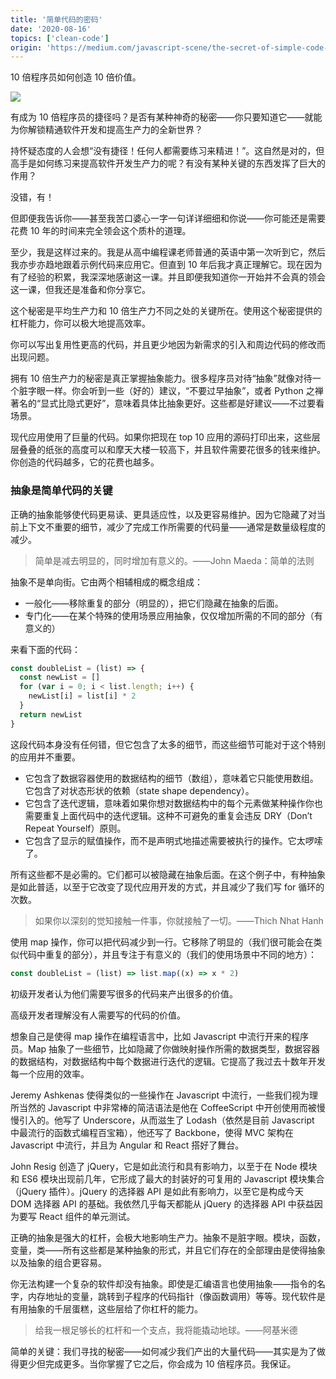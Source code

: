 ```yaml
---
title: '简单代码的密码'
date: '2020-08-16'
topics: ['clean-code']
origin: 'https://medium.com/javascript-scene/the-secret-of-simple-code-a2cacd8004dd'
---
```


10 倍程序员如何创造 10 倍价值。

![](https://blog-1258648987.cos.ap-shanghai.myqcloud.com/blog/1_8ACkMfSmpb8EpcosjXu-5w.png)

有成为 10 倍程序员的捷径吗？是否有某种神奇的秘密——你只要知道它——就能为你解锁精通软件开发和提高生产力的全新世界？

持怀疑态度的人会想“没有捷径！任何人都需要练习来精进！”。这自然是对的，但高手是如何练习来提高软件开发生产力的呢？有没有某种关键的东西发挥了巨大的作用？

没错，有！

但即便我告诉你——甚至我苦口婆心一字一句详详细细和你说——你可能还是需要花费 10 年的时间来完全领会这个质朴的道理。

至少，我是这样过来的。我是从高中编程课老师普通的英语中第一次听到它，然后我亦步亦趋地跟着示例代码来应用它。但直到 10 年后我才真正理解它。现在因为有了经验的积累，我深深地感谢这一课。并且即便我知道你一开始并不会真的领会这一课，但我还是准备和你分享它。

这个秘密是平均生产力和 10 倍生产力不同之处的关键所在。使用这个秘密提供的杠杆能力，你可以极大地提高效率。

你可以写出复用性更高的代码，并且更少地因为新需求的引入和周边代码的修改而出现问题。

拥有 10 倍生产力的秘密是真正掌握抽象能力。很多程序员对待“抽象”就像对待一个脏字眼一样。你会听到一些（好的）建议，“不要过早抽象”，或者 Python 之禅著名的“显式比隐式更好”，意味着具体比抽象更好。这些都是好建议——不过要看场景。

现代应用使用了巨量的代码。如果你把现在 top 10 应用的源码打印出来，这些层层叠叠的纸张的高度可以和摩天大楼一较高下，并且软件需要花很多的钱来维护。你创造的代码越多，它的花费也越多。

### 抽象是简单代码的关键

正确的抽象能够使代码更易读、更具适应性，以及更容易维护。因为它隐藏了对当前上下文不重要的细节，减少了完成工作所需要的代码量——通常是数量级程度的减少。

> 简单是减去明显的，同时增加有意义的。——John Maeda：简单的法则

抽象不是单向街。它由两个相辅相成的概念组成：

- 一般化——移除重复的部分（明显的），把它们隐藏在抽象的后面。
- 专门化——在某个特殊的使用场景应用抽象，仅仅增加所需的不同的部分（有意义的）

来看下面的代码：

```javascript
const doubleList = (list) => {
  const newList = []
  for (var i = 0; i < list.length; i++) {
    newList[i] = list[i] * 2
  }
  return newList
}
```

这段代码本身没有任何错，但它包含了太多的细节，而这些细节可能对于这个特别的应用并不重要。

- 它包含了数据容器使用的数据结构的细节（数组），意味着它只能使用数组。它包含了对状态形状的依赖（state shape dependency）。
- 它包含了迭代逻辑，意味着如果你想对数据结构中的每个元素做某种操作你也需要重复上面代码中的迭代逻辑。这种不可避免的重复会违反 DRY（Don’t Repeat Yourself）原则。
- 它包含了显示的赋值操作，而不是声明式地描述需要被执行的操作。它太啰嗦了。

所有这些都不是必需的。它们都可以被隐藏在抽象后面。在这个例子中，有种抽象是如此普适，以至于它改变了现代应用开发的方式，并且减少了我们写 for 循环的次数。

> 如果你以深刻的觉知接触一件事，你就接触了一切。——Thich Nhat Hanh

使用 map 操作，你可以把代码减少到一行。它移除了明显的（我们很可能会在类似代码中重复的部分），并且专注于有意义的（我们的使用场景中不同的地方）：

```javascript
const doubleList = (list) => list.map((x) => x * 2)
```

初级开发者认为他们需要写很多的代码来产出很多的价值。

高级开发者理解没有人需要写的代码的价值。

想象自己是使得 map 操作在编程语言中，比如 Javascript 中流行开来的程序员。Map 抽象了一些细节，比如隐藏了你做映射操作所需的数据类型，数据容器的数据结构，对数据结构中每个数据进行迭代的逻辑。它提高了我过去十数年开发每一个应用的效率。

Jeremy Ashkenas 使得类似的一些操作在 Javascript 中流行，一些我们视为理所当然的 Javascript 中非常棒的简洁语法是他在 CoffeeScript 中开创使用而被慢慢引入的。他写了 Underscore，从而滋生了 Lodash（依然是目前 Javascript 中最流行的函数式编程百宝箱），他还写了 Backbone，使得 MVC 架构在 Javascript 中流行，并且为 Angular 和 React 搭好了舞台。

John Resig 创造了 jQuery，它是如此流行和具有影响力，以至于在 Node 模块和 ES6 模块出现前几年，它形成了最大的封装好的可复用的 Javascript 模块集合（jQuery 插件）。jQuery 的选择器 API 是如此有影响力，以至它是构成今天 DOM 选择器 API 的基础。我依然几乎每天都能从 jQuery 的选择器 API 中获益因为要写 React 组件的单元测试。

正确的抽象是强大的杠杆，会极大地影响生产力。抽象不是脏字眼。模块，函数，变量，类——所有这些都是某种抽象的形式，并且它们存在的全部理由是使得抽象以及抽象的组合更容易。

你无法构建一个复杂的软件却没有抽象。即使是汇编语言也使用抽象——指令的名字，内存地址的变量，跳转到子程序的代码指针（像函数调用）等等。现代软件是有用抽象的千层蛋糕，这些层给了你杠杆的能力。

> 给我一根足够长的杠杆和一个支点，我将能撬动地球。——阿基米德

简单的关键：我们寻找的秘密——如何减少我们产出的大量代码——其实是为了做得更少但完成更多。当你掌握了它之后，你会成为 10 倍程序员。我保证。
